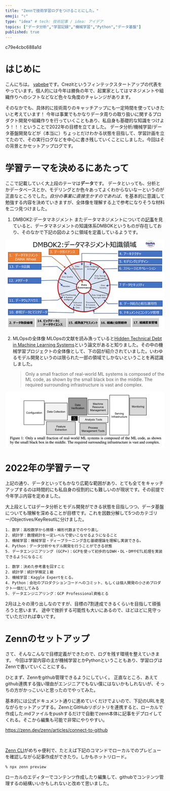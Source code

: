 ```yaml
---
title: "Zennで技術学習ログをつけることにした。"
emoji: "✌️"
type: "idea" # tech: 技術記事 / idea: アイデア
topics: ["データ分析","学習記録","機械学習","Python","データ基盤"]
published: true
---
```

c79e4cbc688a1d

# はじめに
こんにちは。 [yabebe](https://twitter.com/yabebe_t)です。Crezitというフィンテックスタートアップの代表をやっています。個人的には今年は勝負の年で、起業家としてはマネジメントや組織作りへのシフトなどなど色々な角度のチャレンジがあります。

そのなかでも、具体的に技術周りのキャッチアップにも一定時間を使っていきたいと考えています！
今年は事業でもかなりデータ周りの取り扱いに関するプロダクト開発や組織作りを行っていくこともあり、私自身も基礎的な知識をつけよう！！！ということで2022年の目標を立てました。
データ分析/機械学習/データ基盤開発などが（本当に）ちょっとだけわかる状態を目指して、学習計画を立てたので、その実行ログなどを中心に書き残していくことにしました。今回はその背景とかセットアップログです。


# 学習テーマを決めるにあたって
ここで記載していく大上段のテーマは**データ**です。
データといっても、分析とかデータベースとか、モデリングとか色々あってよくわからないなーというのが正直なところでした。_自分の事業に直接生かすのであれば_、を基本的に意識して勉強する内容を決めていきますが、全体像を理解する上で参考になりそうな材料を二つ見つけました。

1. DMBOK2:データマネジメント
またデータマネジメントについての[記事](https://jp.drinet.co.jp/blog/datamanagement/oldxmsgcebbvw)を見ていると、データマネジメントの知識体系DMBOKというものが存在しており、そのなかで下記の図のように領域を定義しているようです。

![](/images/datamanagement.png)

2. MLOpsの全体像
MLOpsの文献を読み漁っていると[Hidden Technical Debt in Machine Learning Systems](https://proceedings.neurips.cc/paper/2015/file/86df7dcfd896fcaf2674f757a2463eba-Paper.pdf)という論文があると知りました。その中の機械学習プロジェクトの全体像として、下の図が紹介されていました。いわゆるモデル開発というのは限られた一部の領域でしかないということを再認識しました。
    > Only a small fraction of real-world ML systems is composed of the ML code, as shown by the small black box in the middle. The required surrounding infrastructure is vast and complex.


![](/images/mlops.png)


# 2022年の学習テーマ
上記の通り、データといってもかなり広範な範囲があり、とても全てをキャッチアップするのは時間的にも私自身の役割的にも難しいのが現状です。その前提で今年学ぶ内容を定めました。

大上段としてはデータ分析とモデル開発ができる状態を目指しつつ、データ基盤についても理解を深めることが目標です。これを因数分解して5つのカテゴリー/Objectives/KeyResutlに分けました。

```js:Objectives
1. 数学：高校数学から微積・線形代数までのやり直し
2. 統計学：数理統計を一定レベルで使いこなせるようになること
3. 機械学習：機械学習・ディープラーニング含む基礎理論を理解し実装できる。
4. Python：データ分析やモデル開発を行うことができる状態
5. データエンジニアリング (GCP+)：GCPを使って初歩的なDWH・DL・DMやETL処理を実装できるようになること
```

```js:KeyResults
1. 数学：決めた参考書を回すこと
2. 統計学：統計学検定１級
3. 機械学習：Kaggle Expertをとる。
4. Python：会社のプロダクションコードへのコミット、もしくは個人開発の小さめプロダクト一個だしてみる
5. データエンジニアリング：GCP Professional資格とる

```

2月は上々の滑り出しなのですが、目標の7割達成できるくらいを目指して頑張ろうと思います。
途中で挫折する可能性も大いにあるので、ほどほどに見守っていただければ幸いです。



# Zennのセットアップ
さて、そんなこんなで目標定義ができたので、ログを残す環境を整えていきます。
今回は学習内容の主が機械学習とかPythonということもあり、学習ログはZennで書いていくことにする。

ひとまず、Zennをgithub管理できるようにしていく。
正直なところ、あえてgithub連携する強い理由がエンジニアでもない僕にはないかもしれないが、そっちの方がかっこいいと思ったのでやってみた。

基本的には公式ドキュメント通りに進めていくだけでよいので、下記のURLを見ながらセットアップする。ZennとGitHubリポジトリを連携すると、ローカルで作成した.mdファイルをpushするだけで自動でzenn本体に記事をデプロイしてくれる。そこから編集も可能で非常にやりやすい。

https://zenn.dev/zenn/articles/connect-to-github


<br>

[Zenn CLI](https://zenn.dev/zenn/articles/install-zenn-cli)がめちゃ便利で、たとえば下記のコマンドでローカルでのプレビューを確認しながら記事作成ができたり。しかもホットリロード。


````
% npx zenn preview
````


ローカルのエディターでコンテンツ作成したり編集して、githubでコンテンツ管理するの結構いいかもしれないと改めて思いました。